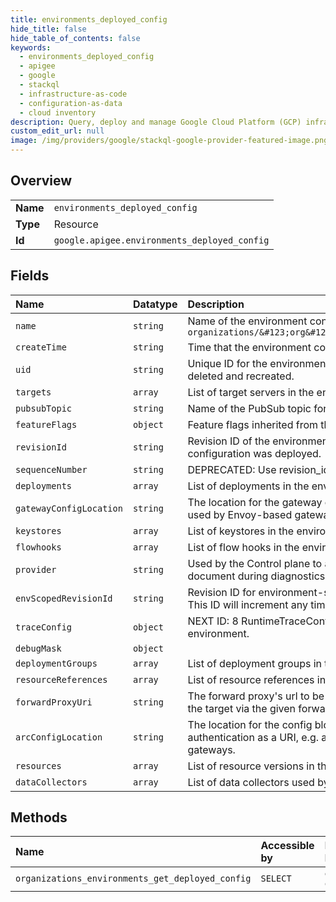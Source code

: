 ```yaml
---
title: environments_deployed_config
hide_title: false
hide_table_of_contents: false
keywords:
  - environments_deployed_config
  - apigee
  - google    
  - stackql
  - infrastructure-as-code
  - configuration-as-data
  - cloud inventory
description: Query, deploy and manage Google Cloud Platform (GCP) infrastructure and resources using SQL
custom_edit_url: null
image: /img/providers/google/stackql-google-provider-featured-image.png
---
```

  
    

## Overview
<table><tbody>
<tr><td><b>Name</b></td><td><code>environments_deployed_config</code></td></tr>
<tr><td><b>Type</b></td><td>Resource</td></tr>
<tr><td><b>Id</b></td><td><code>google.apigee.environments_deployed_config</code></td></tr>
</tbody></table>

## Fields
| Name | Datatype | Description |
|:-----|:---------|:------------|
| `name` | `string` | Name of the environment configuration in the following format: `organizations/&#123;org&#125;/environments/&#123;env&#125;/configs/&#123;config&#125;` |
| `createTime` | `string` | Time that the environment configuration was created. |
| `uid` | `string` | Unique ID for the environment configuration. The ID will only change if the environment is deleted and recreated. |
| `targets` | `array` | List of target servers in the environment. Disabled target servers are not displayed. |
| `pubsubTopic` | `string` | Name of the PubSub topic for the environment. |
| `featureFlags` | `object` | Feature flags inherited from the organization and environment. |
| `revisionId` | `string` | Revision ID of the environment configuration. The higher the value, the more recently the configuration was deployed. |
| `sequenceNumber` | `string` | DEPRECATED: Use revision_id. |
| `deployments` | `array` | List of deployments in the environment. |
| `gatewayConfigLocation` | `string` | The location for the gateway config blob as a URI, e.g. a Cloud Storage URI. This is only used by Envoy-based gateways. |
| `keystores` | `array` | List of keystores in the environment. |
| `flowhooks` | `array` | List of flow hooks in the environment. |
| `provider` | `string` | Used by the Control plane to add context information to help detect the source of the document during diagnostics and debugging. |
| `envScopedRevisionId` | `string` | Revision ID for environment-scoped resources (e.g. target servers, keystores) in this config. This ID will increment any time a resource not scoped to a deployment group changes. |
| `traceConfig` | `object` | NEXT ID: 8 RuntimeTraceConfig defines the configurations for distributed trace in an environment. |
| `debugMask` | `object` |  |
| `deploymentGroups` | `array` | List of deployment groups in the environment. |
| `resourceReferences` | `array` | List of resource references in the environment. |
| `forwardProxyUri` | `string` | The forward proxy's url to be used by the runtime. When set, runtime will send requests to the target via the given forward proxy. This is only used by programmable gateways. |
| `arcConfigLocation` | `string` | The location for the config blob of API Runtime Control, aka Envoy Adapter, for op-based authentication as a URI, e.g. a Cloud Storage URI. This is only used by Envoy-based gateways. |
| `resources` | `array` | List of resource versions in the environment. |
| `dataCollectors` | `array` | List of data collectors used by the deployments in the environment. |
## Methods
| Name | Accessible by | Required Params |
|:-----|:--------------|:----------------|
| `organizations_environments_get_deployed_config` | `SELECT` | `environmentsId, organizationsId` |
